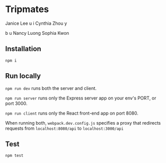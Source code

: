 # Tripmates
Janice Lee
u
i
Cynthia Zhou
y

b
u
Nancy Luong
Sophia Kwon

## Installation
`npm i`

## Run locally
`npm run dev` runs both the server and client.

`npm run server` runs only the Express server app on your env's PORT, or port 3000.

`npm run client` runs only the React front-end app on port 8080.

When running both, `webpack.dev.config.js` specifies a proxy that redirects requests from `localhost:8080/api` to `localhost:3000/api`

## Test
`npm test`